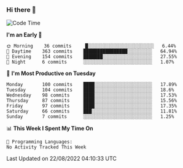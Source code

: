 ### Hi there 👋

<!--
**abhay-singh-au3/abhay-singh-au3** is a ✨ _special_ ✨ repository because its `README.md` (this file) appears on your GitHub profile.

Here are some ideas to get you started:

- 🔭 I’m currently working on ...
- 🌱 I’m currently learning ...
- 👯 I’m looking to collaborate on ...
- 🤔 I’m looking for help with ...
- 💬 Ask me about ...
- 📫 How to reach me: ...
- 😄 Pronouns: ...
- ⚡ Fun fact: ...
-->


<!--START_SECTION:waka-->
![Code Time](http://img.shields.io/badge/Code%20Time-0%20secs-blue)

**I'm an Early 🐤** 

```text
🌞 Morning    36 commits     █░░░░░░░░░░░░░░░░░░░░░░░░   6.44% 
🌆 Daytime    363 commits    ████████████████░░░░░░░░░   64.94% 
🌃 Evening    154 commits    ███████░░░░░░░░░░░░░░░░░░   27.55% 
🌙 Night      6 commits      ░░░░░░░░░░░░░░░░░░░░░░░░░   1.07%

```
📅 **I'm Most Productive on Tuesday** 

```text
Monday       100 commits    ████░░░░░░░░░░░░░░░░░░░░░   17.89% 
Tuesday      104 commits    ████░░░░░░░░░░░░░░░░░░░░░   18.6% 
Wednesday    98 commits     ████░░░░░░░░░░░░░░░░░░░░░   17.53% 
Thursday     87 commits     ████░░░░░░░░░░░░░░░░░░░░░   15.56% 
Friday       97 commits     ████░░░░░░░░░░░░░░░░░░░░░   17.35% 
Saturday     66 commits     ███░░░░░░░░░░░░░░░░░░░░░░   11.81% 
Sunday       7 commits      ░░░░░░░░░░░░░░░░░░░░░░░░░   1.25%

```


📊 **This Week I Spent My Time On** 

```text
💬 Programming Languages: 
No Activity Tracked This Week

```


 Last Updated on 22/08/2022 04:10:33 UTC
<!--END_SECTION:waka-->
